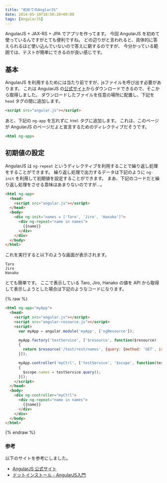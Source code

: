 ```yaml
---
title: "初めてのAnglarJS"
date: 2014-05-10T18:50:20+09:00
tags: [AngularJS] 
---
```

AngularJS + JAX-RS + JPA でアプリを作ってます。
今回 AngularJS を初めて使っているんですがとても便利ですね。
どの辺りがと言われると、具体的に答えられるほど使い込んでいないので答えに窮するのですが、
今分かっている範囲では、テストが簡単にできるのが良い感じです。

<!-- MORE -->

## 基本
AngularJS を利用するためには当たり前ですが、jsファイルを呼び出す必要があります。
これは AngularJS の[公式サイト](https://angularjs.org)からダウンロードできるので、そこから取得しました。
ダウンロードしたファイルを任意の場所に配置し、下記を `head` タグの間に追加します。

``` html
<script src="angular.js"></script>
```

あと、下記の `ng-app` を忘れずに `html` タグに追加します。
これは、このページが AngularJS のページだよと宣言するためのディレクティブだそうです。

``` html
<html ng-app>
```

## 初期値の設定
AngularJS は `ng-repeat` というディレクティブを利用することで繰り返し処理をすることができます。
繰り返し処理で出力するデータは下記のように `ng-init` を利用して初期値を設定することができます。
まあ、下記のコードだと繰り返し処理をさせる意味はあまりないのですが...。

``` html
<html ng-app>
  <head>
    <script src="angular.js"></script>
  </head>
  <body>
    <div ng-init="names = ['Taro', 'Jiro', 'Hanako']">
      <div ng-repeat="name in names">
        {{name}}
      </div>
    </div>
  </body>
</html>
```

これを実行すると以下のような画面が表示されます。

    Taro
    Jiro
    Hanako

とても簡単です。
ここで表示している Taro, Jiro, Hanako の値を API から取得して表示しようとした場合は下記のようなコードになります。

{% raw %}
``` html
<html ng-app="myApp">
  <head>
    <script src="angular.js"></script>
    <script src="angular-resource.js"></script>
    <script>
      var myApp = angular.module('myApp', ['ngResource']);

      myApp.factory('testService', ['$resource', function($resource)
      {
        return $resource('/test/rest/names', {query: {method: 'GET', isArray: true}});
      }]);

      myApp.controller('myCtrl', ['testService', '$scope', function(testService, $scope)
      {
        $scope.names = testService.query();
      }]);
    </script>
  </head>
  <body>
    <div ng-controller="myCtrl">
      <div ng-repeat="name in names">
        {{name}}
      </div>
    </div>
  </body>
</html>
```
{% endraw %}

### 参考
以下のサイトを参考にしました。  

- [AngularJS 公式サイト](https://angularjs.org)
- [ドットインストール - AngularJS入門](http://dotinstall.com/lessons/basic_angularjs)

